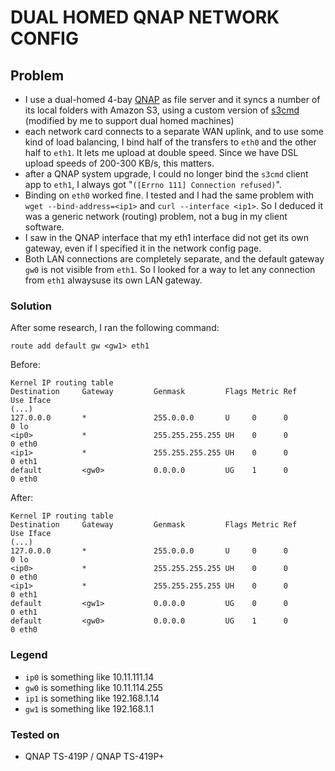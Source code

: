 # DUAL HOMED QNAP NETWORK CONFIG

## Problem

* I use a dual-homed 4-bay [QNAP](http://www.qnap.com/) as file server and it syncs a number of its local folders with Amazon S3, using a custom version of [s3cmd](https://github.com/cinemapub/s3cmd) (modified by me to support dual homed machines)
* each network card connects to a separate WAN uplink, and to use some kind of load balancing, I bind half of the transfers to `eth0` and the other half to `eth1`. It lets me upload at double speed. Since we have DSL upload speeds of 200-300 KB/s, this matters.
* after a QNAP system upgrade, I could no longer bind the `s3cmd` client app to `eth1`, I always got "`([Errno 111] Connection refused)`". 
* Binding on `eth0` worked fine. I tested and I had the same problem with `wget --bind-address=<ip1>` and `curl --interface <ip1>`. So I deduced it was a generic network (routing) problem, not a bug in my client software. 
* I saw in the QNAP interface that my eth1 interface did not get its own gateway, even if I specified it in the network config page.
* Both LAN connections are completely separate, and the default gateway `gw0` is not visible from `eth1`. So I looked for a way to let any connection from `eth1` alwaysuse its own LAN gateway.


### Solution 

After some research, I ran the following command:

	route add default gw <gw1> eth1

Before:

	Kernel IP routing table
	Destination     Gateway         Genmask         Flags Metric Ref    Use Iface
	(...)
	127.0.0.0       *               255.0.0.0       U     0      0        0 lo
	<ip0>           *               255.255.255.255 UH    0      0        0 eth0
	<ip1>           *               255.255.255.255 UH    0      0        0 eth1
	default         <gw0>           0.0.0.0         UG    1      0        0 eth0
	

After:

	Kernel IP routing table
	Destination     Gateway         Genmask         Flags Metric Ref    Use Iface
	(...)
	127.0.0.0       *               255.0.0.0       U     0      0        0 lo
	<ip0>           *               255.255.255.255 UH    0      0        0 eth0
	<ip1>           *               255.255.255.255 UH    0      0        0 eth1
	default         <gw1>           0.0.0.0         UG    0      0        0 eth1
	default         <gw0>           0.0.0.0         UG    1      0        0 eth0


### Legend

- `ip0`	is something like 10.11.111.14
- `gw0`	is something like 10.11.114.255
- `ip1`	is something like 192.168.1.14
- `gw1`	is something like 192.168.1.1


### Tested on

* QNAP TS-419P / QNAP TS-419P+